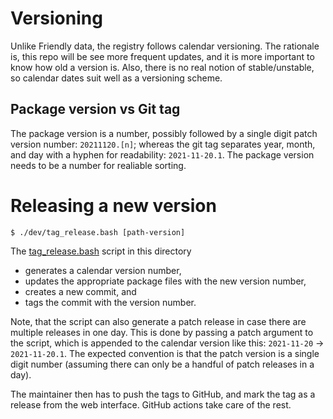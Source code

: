 # Versioning

Unlike Friendly data, the registry follows calendar versioning.  The
rationale is, this repo will be see more frequent updates, and it is
more important to know how old a version is.  Also, there is no real
notion of stable/unstable, so calendar dates suit well as a versioning
scheme.

## Package version vs Git tag

The package version is a number, possibly followed by a single digit
patch version number: `20211120.[n]`; whereas the git tag separates
year, month, and day with a hyphen for readability: `2021-11-20.1`.
The package version needs to be a number for realiable sorting.

# Releasing a new version

    $ ./dev/tag_release.bash [path-version]

The [tag_release.bash](./tag_release.bash) script in this directory
- generates a calendar version number,
- updates the appropriate package files with the new version number,
- creates a new commit, and
- tags the commit with the version number.

Note, that the script can also generate a patch release in case there
are multiple releases in one day. This is done by passing a patch
argument to the script, which is appended to the calendar version like
this: `2021-11-20` → `2021-11-20.1`.  The expected convention is that
the patch version is a single digit number (assuming there can only be
a handful of patch releases in a day).

The maintainer then has to push the tags to GitHub, and mark the tag
as a release from the web interface.  GitHub actions take care of the
rest.
